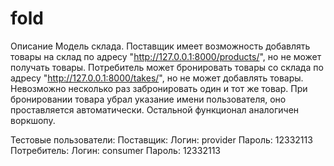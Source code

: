 # fold

Описание
Модель склада.
Поставщик имеет возможность добавлять товары на склад по адресу "http://127.0.0.1:8000/products/", но не может получать товары.
Потребитель может бронировать товары со склада по адресу "http://127.0.0.1:8000/takes/", но не может добавлять товары.
Невозможно несколько раз забронировать один и тот же товар.
При бронировании товара убрал указание имени пользователя, оно проставляется автоматически. Остальной функционал аналогичен воркшопу.

Тестовые пользователи:
Поставщик:
Логин: provider
Пароль: 12332113
Потребитель:
Логин: consumer
Пароль: 12332113
